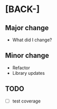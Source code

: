 # [BACK-]

## Major change
- What did I change?

## Minor change
- Refactor
- Library updates

## TODO
- [ ] test coverage
